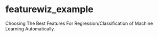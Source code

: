 # featurewiz_example
Choosing The Best Features For Regression/Classification of Machine Learning Automatically.
